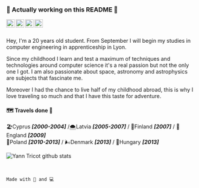 ### 🚧 Actually working on this README 🚧
<a href="https://www.linkedin.com/in/yann-tricot-4043261a4/">
    <img align="left" width="22px" src="https://image.flaticon.com/icons/svg/2111/2111499.svg" alt="Linkedin"/>
</a>
<a href="https://twitter.com/Yannek_t">
    <img align="left" width="22px" src="https://image.flaticon.com/icons/svg/733/733579.svg" alt="Twitter"/>
</a>
<a href="https://stackoverflow.com/users/12439300/yann-t">
    <img align="left" width="22px" src="https://image.flaticon.com/icons/svg/2111/2111628.svg" alt="Stackoverflow"/>
</a>
<a href="mailto:tricot.yann@gmail.com?subject=Contact from Github">
    <img align="left" width="22px" src="https://image.flaticon.com/icons/svg/732/732200.svg" alt="Gmail"/>
</a>

<br>
<br>

Hey, I'm a 20 years old student. From September I will begin my studies in computer engineering in apprenticeship in Lyon.

Since my childhood I learn and test a maximum of techniques and technologies around computer science it's a real passion but not the only one I got. I am also passionate about space, astronomy and astrophysics are subjects that fascinate me.

Moreover I had the chance to live half of my childhood abroad, this is why I love traveling so much and that I have this taste for adventure.

#### 🗺️ Travels done 🛫
🏖️Cyprus  ***[2000-2004]*** /🌨️Latvia  ***[2005-2007]*** / 🎅Finland ***[2007]*** / 🏉England ***[2009]***<br>
🎼Poland  ***[2010-2013]*** / 🌬️Denmark ***[2013]*** / 🏰Hungary ***[2013]***

![Yann Tricot github stats](https://github-readme-stats.vercel.app/api?username=Yann-Tricot&show_icons=true&hide_border=true)

<br>

```Made with 🥤 and 💻```

<!--
**Yann-Tricot/Yann-Tricot** is a ✨ _special_ ✨ repository because its `README.md` (this file) appears on your GitHub profile.

Currently updated on 2020-08-07
-->
